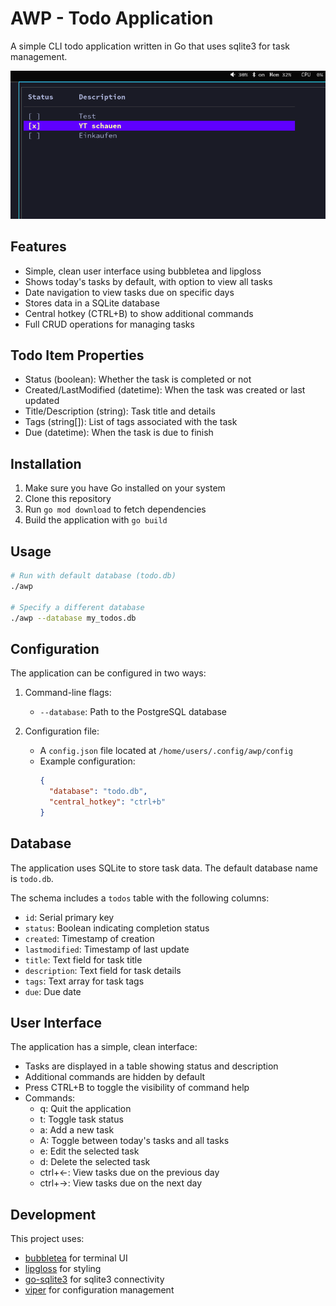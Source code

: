 # AWP - Todo Application

A simple CLI todo application written in Go that uses sqlite3 for task management.

![Screenshot](/media/screenshot.png)

## Features

- Simple, clean user interface using bubbletea and lipgloss
- Shows today's tasks by default, with option to view all tasks
- Date navigation to view tasks due on specific days
- Stores data in a SQLite database
- Central hotkey (CTRL+B) to show additional commands
- Full CRUD operations for managing tasks

## Todo Item Properties

- Status (boolean): Whether the task is completed or not
- Created/LastModified (datetime): When the task was created or last updated
- Title/Description (string): Task title and details
- Tags (string[]): List of tags associated with the task
- Due (datetime): When the task is due to finish

## Installation

1. Make sure you have Go installed on your system
2. Clone this repository
3. Run `go mod download` to fetch dependencies
4. Build the application with `go build`

## Usage

```bash
# Run with default database (todo.db)
./awp

# Specify a different database
./awp --database my_todos.db
```

## Configuration

The application can be configured in two ways:

1. Command-line flags:
   - `--database`: Path to the PostgreSQL database

2. Configuration file:
   - A `config.json` file located at `/home/users/.config/awp/config`
   - Example configuration:
     ```json
     {
       "database": "todo.db",
       "central_hotkey": "ctrl+b"
     }
     ```

## Database

The application uses SQLite to store task data. The default database name is `todo.db`. 

The schema includes a `todos` table with the following columns:
- `id`: Serial primary key
- `status`: Boolean indicating completion status
- `created`: Timestamp of creation
- `lastmodified`: Timestamp of last update
- `title`: Text field for task title
- `description`: Text field for task details
- `tags`: Text array for task tags
- `due`: Due date

## User Interface

The application has a simple, clean interface:

- Tasks are displayed in a table showing status and description
- Additional commands are hidden by default
- Press CTRL+B to toggle the visibility of command help
- Commands:
  - q: Quit the application
  - t: Toggle task status
  - a: Add a new task
  - A: Toggle between today's tasks and all tasks
  - e: Edit the selected task
  - d: Delete the selected task
  - ctrl+←: View tasks due on the previous day
  - ctrl+→: View tasks due on the next day

## Development

This project uses:
- [bubbletea](https://github.com/charmbracelet/bubbletea) for terminal UI
- [lipgloss](https://github.com/charmbracelet/lipgloss) for styling
- [go-sqlite3](github.com/mattn/go-sqlite3) for sqlite3 connectivity
- [viper](https://github.com/spf13/viper) for configuration management